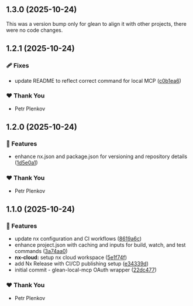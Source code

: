 ## 1.3.0 (2025-10-24)

This was a version bump only for glean to align it with other projects, there were no code changes.

## 1.2.1 (2025-10-24)

### 🩹 Fixes

- update README to reflect correct command for local MCP ([c0b1ea6](https://github.com/theplenkov-npm/glean-local-mcp/commit/c0b1ea6))

### ❤️ Thank You

- Petr Plenkov

## 1.2.0 (2025-10-24)

### 🚀 Features

- enhance nx.json and package.json for versioning and repository details ([1d5e0a1](https://github.com/theplenkov-npm/glean-local-mcp/commit/1d5e0a1))

### ❤️ Thank You

- Petr Plenkov

## 1.1.0 (2025-10-24)

### 🚀 Features

- update nx configuration and CI workflows ([8619a6c](https://github.com/theplenkov-npm/glean-local-mcp/commit/8619a6c))
- enhance project.json with caching and inputs for build, watch, and test commands ([3a74aa0](https://github.com/theplenkov-npm/glean-local-mcp/commit/3a74aa0))
- **nx-cloud:** setup nx cloud workspace ([5e1f74f](https://github.com/theplenkov-npm/glean-local-mcp/commit/5e1f74f))
- add Nx Release with CI/CD publishing setup ([e34339d](https://github.com/theplenkov-npm/glean-local-mcp/commit/e34339d))
- initial commit - glean-local-mcp OAuth wrapper ([22dc477](https://github.com/theplenkov-npm/glean-local-mcp/commit/22dc477))

### ❤️ Thank You

- Petr Plenkov